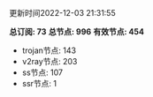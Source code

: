 更新时间2022-12-03 21:31:55

**总订阅: 73**
**总节点: 996**
**有效节点: 454**
- trojan节点: 143
- v2ray节点: 203
- ss节点: 107
- ssr节点: 1
